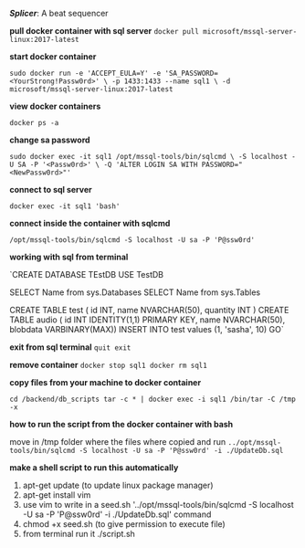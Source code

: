 ***Splicer***: A beat sequencer

**pull docker container with sql server**
`docker pull microsoft/mssql-server-linux:2017-latest`

**start docker container**

`sudo docker run -e 'ACCEPT_EULA=Y' -e 'SA_PASSWORD=<YourStrong!Passw0rd>' \
   -p 1433:1433 --name sql1 \
   -d microsoft/mssql-server-linux:2017-latest`


**view docker containers**

`docker ps -a`


**change sa password**

`sudo docker exec -it sql1 /opt/mssql-tools/bin/sqlcmd \
   -S localhost -U SA -P '<Passw0rd>' \
   -Q 'ALTER LOGIN SA WITH PASSWORD="<NewPassw0rd>"'`


**connect to sql server**

`docker exec -it sql1 'bash'`


**connect inside the container with sqlcmd**

`/opt/mssql-tools/bin/sqlcmd -S localhost -U sa -P 'P@ssw0rd'`


**working with sql from terminal**

`CREATE DATABASE TEstDB
USE TestDB

SELECT Name from sys.Databases
SELECT Name from sys.Tables

CREATE TABLE test ( id INT, name NVARCHAR(50), quantity INT )
CREATE TABLE audio ( id INT IDENTITY(1,1) PRIMARY KEY, name NVARCHAR(50), blobdata VARBINARY(MAX))
INSERT INTO test values (1, 'sasha', 10)
GO`


**exit from sql terminal**
`quit
exit`


**remove container**
`docker stop sql1
docker rm sql1`


**copy files from your machine to docker container**

`cd /backend/db_scripts
tar -c * | docker exec -i sql1 /bin/tar -C /tmp -x`

**how to run the script from the docker container with bash**

move in /tmp folder where the files where copied and run
`../opt/mssql-tools/bin/sqlcmd -S localhost -U sa -P 'P@ssw0rd' -i ./UpdateDb.sql`


**make a shell script to run this automatically** 
1. apt-get update (to update linux package manager)
2. apt-get install vim
3. use vim to write in a seed.sh '../opt/mssql-tools/bin/sqlcmd -S localhost -U sa -P 'P@ssw0rd' -i ./UpdateDb.sql' command
4. chmod +x seed.sh (to give permission to execute file)
5. from terminal run it ./script.sh
